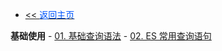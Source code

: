 <!-- ./_sidebar.md -->
- [<< <font color="#0056fd">返回主页</font>](/)

**基础使用**
	- [01. 基础查询语法](./stack/elasticsearch/basic/basic-query-syntax.md)
	- [02. ES 常用查询语句](./stack/elasticsearch/basic/es-common-query-statements.md)
